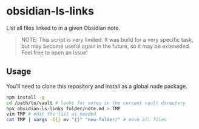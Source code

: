 
# obsidian-ls-links

List all files linked to in a given Obsidian note.

> NOTE: This script is very limited. It was build for a very specific task, but may become useful again in the future, so it may be exteneded. Feel free to open an issue!

## Usage

You'll need to clone this repository and install as a global node package.

```sh
npm install -g
cd /path/to/vault # looks for notes in the current vault directory
npx obsidian-ls-links folder/note.md > TMP
vim TMP # edit the list as needed
cat TMP | xargs -I{} mv "{}" "new-folder/" # move all files
```
